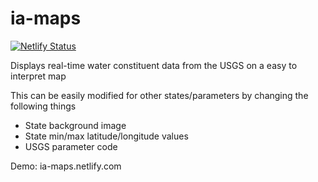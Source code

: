 ia-maps
=======

[![Netlify Status](https://api.netlify.com/api/v1/badges/728ec1ab-1584-4c4b-a331-4bce8870ee4b/deploy-status)](https://app.netlify.com/sites/ia-maps/deploys)

Displays real-time water constituent data from the USGS on a easy to interpret map

This can be easily modified for other states/parameters by changing the following things
- State background image
- State min/max latitude/longitude values
- USGS parameter code

Demo: ia-maps.netlify.com
